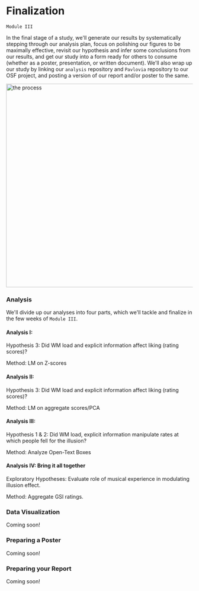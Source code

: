 # Finalization

`Module III`

In the final stage of a study, we'll generate our results by systematically stepping through our analysis plan, focus on polishing our figures to be maximally effective, revisit our hypothesis and infer some conclusions from our results, and get our study into a form ready for others to consume (whether as a poster, presentation, or written document). We'll also wrap up our study by linking our `analysis` repository and `Pavlovia` repository to our OSF project, and posting a version 
of our report and/or poster to the same.


<img src="../static/the_process_0.png" alt="the process" class="mx-auto d-block" width="550px">

### Analysis

We'll divide up our analyses into four parts, which we'll tackle and finalize in the few weeks of `Module III`.

#### Analysis I:

Hypothesis 3: Did WM load and explicit information affect liking (rating scores)? 

Method: LM on Z-scores

#### Analysis II:

Hypothesis 3: Did WM load and explicit information affect liking (rating scores)?

Method: LM on aggregate scores/PCA

#### Analysis III:

Hypothesis 1 & 2: Did WM load, explicit information manipulate rates at which people fell for the illusion?

Method: Analyze Open-Text Boxes

#### Analysis IV: Bring it all together

Exploratory Hypotheses: Evaluate role of musical experience in modulating illusion effect.

Method: Aggregate GSI ratings. 


### Data Visualization

Coming soon!

### Preparing a Poster

Coming soon!

### Preparing your Report

Coming soon!